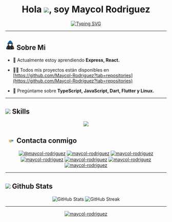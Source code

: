 <h1 align="center">Hola <img src="https://media.giphy.com/media/hvRJCLFzcasrR4ia7z/giphy.gif" width="35">, soy Maycol Rodriguez</h1>

<p align="center">
<a href="https://git.io/typing-svg"><img src="https://readme-typing-svg.demolab.com?font=JetBrains+mono&size=25&pause=1000&color=F7F7F7&center=true&vCenter=true&random=false&width=735&lines=Bachiller+En+Ingenier%C3%ADa+De+Sistemas+E+Inform%C3%A1tica;Desarrollador+Web+Full+Stack;Entusiasta+En+Data+Science+y+Machine+Learning" alt="Typing SVG" /></a>
</p>

<hr>

## <picture><img src = "https://github.com/0xAbdulKhalid/0xAbdulKhalid/raw/main/assets/mdImages/about_me.gif" width="30"></picture> **Sobre Mi**


- 🌱 Actualmente estoy aprendiendo **Express, React.**

- 👨‍💻 Todos mis proyectos están disponibles en [https://github.com/Maycol-Rodriguez?tab=repositories](https://github.com/Maycol-Rodriguez?tab=repositories)

- 💬 Pregúntame sobre **TypeScript, JavaScript, Dart, Flutter y Linux.**

<hr>

## <img src="https://media2.giphy.com/media/QssGEmpkyEOhBCb7e1/giphy.gif?cid=ecf05e47a0n3gi1bfqntqmob8g9aid1oyj2wr3ds3mg700bl&rid=giphy.gif" width ="25"><b> Skills</b>

<p align="center">
  <a href="https://skillicons.dev">
    <img src="https://skillicons.dev/icons?i=next,react,astro,redux,mui,typescript,javascript,tailwindcss,bootstrap,html,css,jest,firebase,flutter,dart,nodejs,express,nest,java,python,selenium,wordpress,postgresql,mysql,mongodb,prisma,docker,github,git,githubactions,postman,vite,webpack,pnpm,linux" />
  </a>
</p>

## <img src="https://github.com/0xAbdulKhalid/0xAbdulKhalid/raw/main/assets/mdImages/handshake.gif" width ="35"><b>Contacta conmigo</b>

<p align="center">
<a href="mailto:maycol.rodriguez.ma@gmail.com" target="_blank"><img align="center" src="https://img.shields.io/badge/Gmail-D14836?style=for-the-badge&logo=gmail&logoColor=white" alt="@maycol-rodriguez"/></a>
<a href="https://linkedin.com/in/maycol-rodriguez" target="_blank"><img align="center" src="https://img.shields.io/badge/LinkedIn-0077B5?style=for-the-badge&logo=linkedin&logoColor=white" alt="maycol-rodriguez"/></a>
<a href="https://github.com/maycol-rodriguez" target="_blank"><img align="center" src="https://img.shields.io/badge/GitHub-100000?style=for-the-badge&logo=github&logoColor=white" alt="maycol-rodriguez"/></a>
<a href="https://www.hackerrank.com/profile/Maycol_Rodriguez" target="_blank"><img align="center" src="https://img.shields.io/badge/-Hackerrank-2EC866?style=for-the-badge&logo=HackerRank&logoColor=white" alt="maycol-rodriguez"/></a>
<a href="https://leetcode.com/Maycol-Rodriguez/" target="_blank"><img align="center" src="https://img.shields.io/badge/-LeetCode-FFA116?style=for-the-badge&logo=LeetCode&logoColor=black" alt="maycol-rodriguez"/></a>
<a href="https://replit.com/@Maycol-Rodrigue" target="_blank"><img align="center" src="https://img.shields.io/badge/replit-667881?style=for-the-badge&logo=replit&logoColor=white" alt="maycol-rodriguez"/></a>
<a href="https://stackoverflow.com/users/19927455/maycol-rodriguez" target="_blank"><img align="center" src="https://img.shields.io/badge/Stack_Overflow-FE7A16?style=for-the-badge&logo=stack-overflow&logoColor=white" alt="maycol-rodriguez"/></a>
</p>

<hr>

## <img src="https://media.giphy.com/media/iY8CRBdQXODJSCERIr/giphy.gif" width="25"> <b>Github Stats</b>

<p align="center">
  <img align="center" src="https://github-readme-stats.vercel.app/api?username=maycol-rodriguez&show_icons=true&theme=blueberry" alt="GitHub Stats" width="400" />
  <img align="center" src="https://github-readme-streak-stats.herokuapp.com?user=maycol-rodriguez&theme=blueberry&border_radius=5" alt="GitHub Streak" width="424" />
</p>

<hr>

<p align="center">
 <a href="https://github.com/maycol-rodriguez"><img src="https://github-profile-summary-cards.vercel.app/api/cards/profile-details?username=maycol-rodriguez&theme=tokyonight&hide_border=true" alt="maycol-rodriguez"/></a>
</p>
